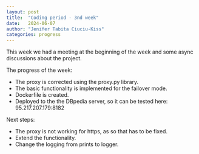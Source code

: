 ```yaml
---
layout: post
title:  "Coding period - 3nd week"
date:   2024-06-07
author: "Jenifer Tabita Ciuciu-Kiss"	
categories: progress
---
```


This week we had a meeting at the beginning of the week and some async discussions about the project.

The progress of the week:
- The proxy is corrected using the proxy.py library.
- The basic functionality is implemented for the failover mode.
- Dockerfile is created.
- Deployed to the the DBpedia server, so it can be tested here: 95.217.207.179:8182

Next steps:
- The proxy is not working for https, as so that has to be fixed.
- Extend the functionality.
- Change the logging from prints to logger.

